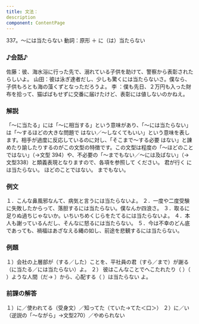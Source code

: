 ```yaml
---
title: 文法：
description
component: ContentPage
---
```



337。～には当たらない
動詞：原形 ＋ に（は）当たらない
### ♪会話♪
佐藤：彼、海水浴に行った先で、溺れている子供を助けて、警察から表彰されたらしいよ。 山田：彼は泳ぎ達者だし、少しも驚くには当たらないさ。僕なら、子供もろとも海の藻くずとなっただろうよ。 李 ：僕も先日、２万円も入った財布を拾って、猫ばばもせずに交番に届けたけど、表彰には値しないのかねえ。
### 解説
「～に当たる」には「～に相当する」という意味があり、「～には当たらない」は「～するほどの大きな問題で はない／～しなくてもいい」という意味を表します。相手が過度に反応しているのに対し、「そこまで～する必要 はない」と諌めたり諭したりするのがこの文型の特徴です。この文型は程度の「～ほどのことではない」（→文型
394）や、不必要の「～までもない／～には及ばない」（→文型338）と類義表現となりますので、各項を参照して ください。
君が行く には当たらない。 ほどのことではない。 までもない。
### 例文
１．こんな鼻風邪なんて、病気と言うには当たらないよ。
２．一度や二度受験に失敗したからって、落胆するには当たらない。僕なんか四浪さ。
３．取るに足りぬ過ちじゃないか。いちいちめくじらをたてるには当たらないよ。
４．本人も謝っているんだし、そんなに怒るには当たらない。
５．今は不幸のどん底であっても、禍福はあざなえる縄の如し、前途を悲観するには当たらない。
### 例題
１）会社の上層部が（する／した）ことを、平社員の君（すら／まで）が謝る（に当たる／には当たらない）よ。
２） 彼はこんなことでへこたれたり（ ）（ ）ような人間（だ→ ）から、心配する（ ）は当たらない
よ。      
### 前課の解答
１）に／使われてる（受身文）／知ってた（ていた→てた＜口＞）
２）に／い（逆説の「～ながら」→文型270）／やめられない
